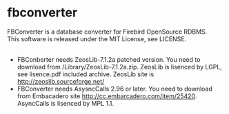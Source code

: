 # fbconverter
FBConverter is a  database converter for Firebird OpenSource RDBMS.<br/>
This software is released under the MIT License, see LICENSE.<br/>
<br/>
* FBConberter needs ZeosLib-7.1.2a patched version. You need to download from /Library/ZeosLib-7.1.2a.zip. ZeosLib is lisenced by LGPL, see lisence.pdf included archive. ZeosLib site is <a href="http://zeoslib.sourceforge.net/">http://zeoslib.sourceforge.net/</a><br/>
* FBConverter needs AsysncCalls 2.96 or later. You need to download from Embacadero site <a href="http://cc.embarcadero.com/item/25420">http://cc.embarcadero.com/item/25420</a>. AsyncCalls is lisenced by MPL 1.1.<br/>
